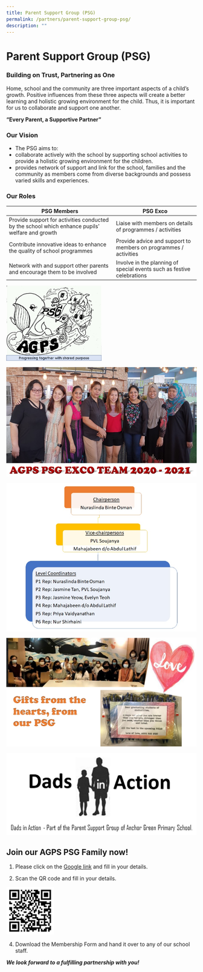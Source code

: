 ```yaml
---
title: Parent Support Group (PSG)
permalink: /partners/parent-support-group-psg/
description: ""
---
```

Parent Support Group (PSG)
==========================

  

### Building on Trust, Partnering as One

Home, school and the community are three important aspects of a child’s growth. Positive influences from these three aspects will create a better learning and holistic growing environment for the child. Thus, it is important for us to collaborate and support one another.

**“Every Parent, a Supportive Partner”**

  

### Our Vision

*   The PSG aims to:
*   collaborate actively with the school by supporting school activities to provide a holistic growing environment for the children.
*   provides network of support and link for the school, families and the community as members come from diverse backgrounds and possess varied skills and experiences.

### Our Roles



| PSG Members | PSG Exco | 
| -------- | -------- | 
| Provide support for activities conducted by the school which enhance pupils' welfare and growth     | Liaise with members on details of programmes / activities     |
| Contribute innovative ideas to enhance the quality of school programmes     | Provide advice and support to members on programmes / activities     |
| Network with and support other parents and encourage them to be involved     | Involve in the planning of special events such as festive celebrations     |

<style>  
img {  
  display: block;  
  margin-left: auto;  
  margin-right: auto;  
}  
</style>  
<body><img src="/images/PSG%202021_Logo.jpg" alt="Parent Support Group 2021 Logo" style="width:50%;">  
  
</body>

![Parent Support Group 2021 Exco Team](/images/PSG%202021_Exco.jpg)

![Parent Support Group 2021 Exco Members](/images/PSG%202021.jpg)

![Parent Support Group 2021 Gifts from Hearts](/images/PSG%202021_Gifts%20from%20Hearts.jpg)

![Parent Support Group 2021 Dads in Action](/images/PSG%202021_Dads%20in%20Action.jpg)

Join our AGPS PSG Family now!
-----------------------------

1.  Please click on the [Google link](https://docs.google.com/forms/d/e/1FAIpQLSerEYjJ_Lyt1hwOCuf3GpG2MyLDGp9_-zyr5q80n22bXgFpdQ/viewform) and fill in your details.

3.  Scan the QR code and fill in your details.

<img src="/images/RegisterPSG%20QRcode.png"  
style="width:25%">


4.  Download the Membership Form and hand it over to any of our school staff.  

**_We look forward to a fulfilling partnership with you!_**